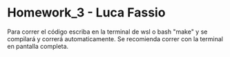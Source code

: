 # Homework_3 - Luca Fassio

Para correr el código escriba en la terminal de wsl o bash "make" y se compilará y correrá automaticamente. Se recomienda correr con la terminal en pantalla completa.